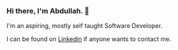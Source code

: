 ### Hi there, I'm Abdullah. 👋

I'm an aspiring, mostly self taught Software Developer.

I can be found on [Linkedin](https://www.linkedin.com/in/codeflarez/) if anyone wants to contact me.

<!--
**flare-s/flare-s** is a ✨ _special_ ✨ repository because its `README.md` (this file) appears on your GitHub profile.

Here are some ideas to get you started:

- 🔭 I’m currently working on ...
- 🌱 I’m currently learning ...
- 👯 I’m looking to collaborate on ...
- 🤔 I’m looking for help with ...
- 💬 Ask me about ...
- 📫 How to reach me: ...
- 😄 Pronouns: ...
- ⚡ Fun fact: ...
-->
